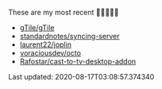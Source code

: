 These are my most recent 🌟🌟🌟🌟🌟

* [gTile/gTile](https://github.com/gTile/gTile)
* [standardnotes/syncing-server](https://github.com/standardnotes/syncing-server)
* [laurent22/joplin](https://github.com/laurent22/joplin)
* [voraciousdev/octo](https://github.com/voraciousdev/octo)
* [Rafostar/cast-to-tv-desktop-addon](https://github.com/Rafostar/cast-to-tv-desktop-addon)

Last updated: 2020-08-17T03:08:57.374340
